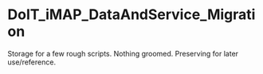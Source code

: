 # DoIT_iMAP_DataAndService_Migration
Storage for a few rough scripts. Nothing groomed. Preserving for later use/reference.
